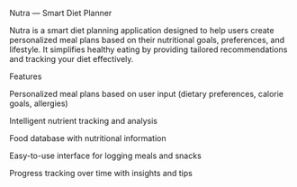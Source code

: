 Nutra — Smart Diet Planner

Nutra is a smart diet planning application designed to help users create personalized meal plans based on their nutritional goals, preferences, and lifestyle. It simplifies healthy eating by providing tailored recommendations and tracking your diet effectively.

Features

Personalized meal plans based on user input (dietary preferences, calorie goals, allergies)

Intelligent nutrient tracking and analysis

Food database with nutritional information

Easy-to-use interface for logging meals and snacks

Progress tracking over time with insights and tips
